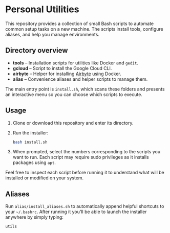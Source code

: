 # Personal Utilities

This repository provides a collection of small Bash scripts to automate common setup tasks on a new machine. The scripts install tools, configure aliases, and help you manage environments.

## Directory overview

- **tools** – Installation scripts for utilities like Docker and `gedit`.
- **gcloud** – Script to install the Google Cloud CLI.
- **airbyte** – Helper for installing [Airbyte](https://airbyte.io/) using Docker.
- **alias** – Convenience aliases and helper scripts to manage them.

The main entry point is `install.sh`, which scans these folders and presents an interactive menu so you can choose which scripts to execute.

## Usage

1. Clone or download this repository and enter its directory.
2. Run the installer:

   ```bash
   bash install.sh
   ```
3. When prompted, select the numbers corresponding to the scripts you want to run. Each script may require sudo privileges as it installs packages using `apt`.

Feel free to inspect each script before running it to understand what will be installed or modified on your system.

## Aliases

Run `alias/install_aliases.sh` to automatically append helpful shortcuts to your
`~/.bashrc`. After running it you'll be able to launch the installer anywhere by
simply typing:

```bash
utils
```

